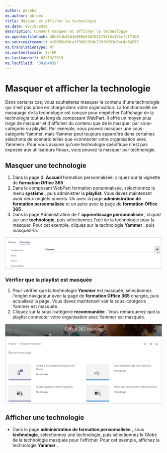 ```yaml
---
author: pkrebs
ms.author: pkrebs
title: Masquer et afficher la technologie
ms.date: 02/15/2019
description: Comment masquer et afficher la technologie
ms.openlocfilehash: 38b814b85d4e060e5387b2173476c455cfcf7160
ms.sourcegitcommit: e10085e60ca3f38029fde229fb093e6bc4a34203
ms.translationtype: MT
ms.contentlocale: fr-FR
ms.lasthandoff: 02/19/2019
ms.locfileid: "30104039"
---
```

# <a name="hide-and-show-technology"></a>Masquer et afficher la technologie

Dans certains cas, vous souhaiterez masquer le contenu d'une technologie qui n'est pas prise en charge dans votre organisation. La fonctionnalité de masquage de la technologie est conçue pour empêcher l'affichage de la technologie tout au long du composant WebPart. Il offre un moyen plus large de masquer et d'afficher du contenu que de le masquer par sous-catégorie ou playlist. Par exemple, vous pouvez masquer une sous-catégorie Yammer, mais Yammer peut toujours apparaître dans certaines sélections de scénario telles que «connecter votre organisation avec Yammer». Pour vous assurer qu'une technologie spécifique n'est pas exposée aux utilisateurs finaux, vous pouvez la masquer par technologie. 

## <a name="hide-a-technology"></a>Masquer une technologie

1. Dans la page d' **Accueil** formation personnalisée, cliquez sur la vignette de **formation Office 365** .
2. Dans le composant WebPart formation personnalisée, sélectionnez le menu **système** , puis administrer la **playlist**. Vous devez maintenant avoir deux onglets ouverts. Un avec la page **administration de formation personnalisée** et un autre avec la page de **formation Office 365** . 
3. Dans la page Administration de l' **apprentissage personnalisée** , cliquez sur une **technologie**, puis sélectionnez l'œil de la technologie pour la masquer. Pour cet exemple, cliquez sur la technologie **Yammer** , puis masquez-la.  

![CG-hidetech. png](media/cg-hidetech.png)

### <a name="verify-the-playlist-is-hidden"></a>Vérifier que la playlist est masquée
1. Pour vérifier que la technologie **Yammer** est masquée, sélectionnez l'onglet navigateur avec la page de **formation Office 365** chargée, puis actualisez la page. Vous devez maintenant voir la sous-catégorie Yammer est masquée. 
2. Cliquez sur la sous-catégorie **recommandée** . Vous remarquerez que la playlist connecter votre organisation avec Yammer est masquée. 

![CG-hidetechrefresh. png](media/cg-hidetechrefresh.png)

## <a name="unhide-a-technology"></a>Afficher une technologie

- Dans la page **administration de formation personnalisée** , sous **technologie**, sélectionnez une technologie, puis sélectionnez le Globe de la technologie masquée pour l'afficher. Pour cet exemple, affichez la technologie **Yammer** . 